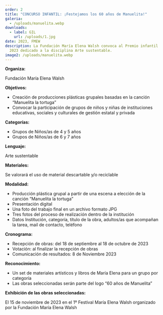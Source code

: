```yaml
---
order: 2
title: "CONCURSO INFANTIL: ¡Festejamos los 60 años de Manuelita!"
galeria:
  - /uploads/manuelita.webp
downloads:
  - label: GIL
    url: /uploads/1.jpg
date: 2023, FMEW
description: La Fundación María Elena Walsh convoca al Premio infantil del año
  2023 dedicado a la disciplina Arte sustentable.
image2: /uploads/manuelita.webp
---
```

**Organiza:**

Fundación María Elena Walsh

**Objetivos:**

* Creación de producciones plásticas grupales basadas en la canción “Manuelita la tortuga”
* Convocar la participación de grupos de niños y niñas de instituciones educativas, sociales y culturales de gestión estatal y privada

**Categorías:**

* Grupos de Niños/as de 4 y 5 años
* Grupos de Niños/as de 6 y 7 años

**Lenguaje:**

Arte sustentable

**Materiales:**

Se valorará el uso de material descartable y/o reciclable

**Modalidad:**

* Producción plástica grupal a partir de una escena a elección de la canción “Manuelita la tortuga”
* Presentación digital
* Una foto del trabajo final en un archivo formato JPG
* Tres fotos del proceso de realización dentro de la institución
* Datos Institución, categoría, título de la obra, adultos/as que acompañan la tarea, mail de contacto, teléfono

**Cronograma:**

* Recepción de obras: del 18 de septiembre al 18 de octubre de 2023
* Votación: al finalizar la recepción de obras
* Comunicación de resultados: 8 de Noviembre 2023

**Reconocimiento:**

* Un set de materiales artísticos y libros de María Elena para un grupo por categoría
* Las obras seleccionadas serán parte del logo “60 años de Manuelita”

**Exhibición de las obras seleccionadas:**

El 15 de noviembre de 2023 en el 1º Festival María Elena Walsh organizado por la Fundación María Elena Walsh
